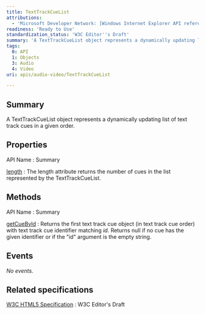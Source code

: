 ```yaml
---
title: TextTrackCueList
attributions:
  - 'Microsoft Developer Network: [Windows Internet Explorer API reference Article](http://msdn.microsoft.com/en-us/library/ie/hh828809%28v=vs.85%29.aspx)'
readiness: 'Ready to Use'
standardization_status: 'W3C Editor''s Draft'
summary: 'A TextTrackCueList object represents a dynamically updating list of text track cues in a given order.'
tags:
  0: API
  1: Objects
  3: Audio
  4: Video
uri: apis/audio-video/TextTrackCueList

---
```

## <span>Summary</span>

A TextTrackCueList object represents a dynamically updating list of text track cues in a given order.

## <span>Properties</span>

API Name
:   Summary

[length](/apis/audio-video/TextTrackCueList/length)
:   The length attribute returns the number of cues in the list represented by the TextTrackCueList.

## <span>Methods</span>

API Name
:   Summary

[getCueById](/apis/audio-video/TextTrackCueList/getCueById)
:   Returns the first text track cue object (in text track cue order) with text track cue identifier matching *id*. Returns null if no cue has the given identifier or if the "id" argument is the empty string.

## <span>Events</span>

*No events.*

## <span>Related specifications</span>

[W3C HTML5 Specification](http://dev.w3.org/html5/spec/single-page.html)
:   W3C Editor's Draft
